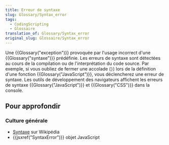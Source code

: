 ```yaml
---
title: Erreur de syntaxe
slug: Glossary/Syntax_error
tags:
  - CodingScripting
  - Glossaire
translation_of: Glossary/Syntax_error
original_slug: Glossaire/Syntax_error
---
```

Une {{Glossary("exception")}} provoquée par l'usage incorrect d'une {{Glossary("syntaxe")}} prédéfinie. Les erreurs de syntaxe sont détectées au cours de la compilation ou de l'interprétation du code source. Par exemple, si vous oubliez de fermer une accolade (`}`) lors de la définition d'une fonction {{Glossary("JavaScript")}}, vous déclencherez une erreur de syntaxe. Les outils de développement des navigateurs affichent les erreurs de syntaxe {{Glossary("JavaScript")}} et {{Glossary("CSS")}} dans la console.

## Pour approfondir

### Culture générale

- [Syntaxe](https://fr.wikipedia.org/wiki/Syntaxe) sur Wikipédia
- {{jsxref("SyntaxError")}} objet JavaScript
